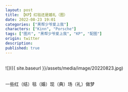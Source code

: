 ```yaml
---
layout: post
title: 【KP】红毯还是婚礼（图）
date: 2022-08-23 19:01
categories: ["黑帮少爷爱上我"]
characters: ["Kinn", "Porsche"]
tags: ["图片", "黑帮少爷爱上我", "KP", "配图"]
origin: twitter
description: 
published: true
---
```


<br>
![]({{ site.baseurl }}/assets/media/image/20220823.jpg)
<br><br>

一些红（结）毯（婚）现（典）场（礼）做梦
